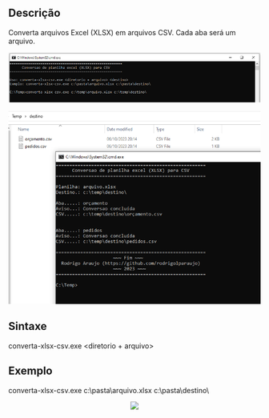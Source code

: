 ## Descrição
 Converta arquivos Excel (XLSX) em arquivos CSV. Cada aba será um arquivo.
 
<p><center><img src="/resources/console1.png"></center></p>
<p><center><img src="/resources/console2.png"></center></p>

## Sintaxe
 converta-xlsx-csv.exe <diretorio + arquivo> <destino>
 
## Exemplo
 converta-xlsx-csv.exe c:\pasta\arquivo.xlsx c:\pasta\destino\
 
<center><p><a href="https://dayz-servers.org/server/170059/"><img src="https://dayz-servers.org/server/170059/banners/leaderboard-1.png" border="0" class="img-fluid"></a></p></center>
